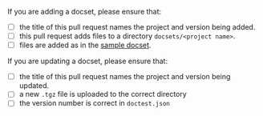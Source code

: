If you are adding a docset, please ensure that:

* [ ] the title of this pull request names the project and version being added.
* [ ] this pull request adds files to a directory `docsets/<project name>`.
* [ ] files are added as in the [sample docset](https://github.com/Kapeli/Dash-User-Contributions/tree/master/Sample_Docset).

If you are updating a docset, please ensure that:

* [ ] the title of this pull request names the project and version being updated.
* [ ] a new `.tgz` file is uploaded to the correct directory
* [ ] the version number is correct in `doctest.json`
